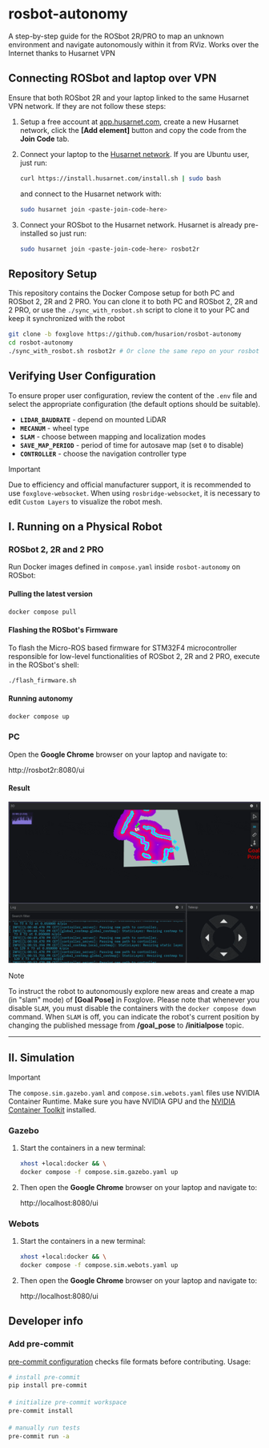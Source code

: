 # rosbot-autonomy

A step-by-step guide for the ROSbot 2R/PRO to map an unknown environment and navigate autonomously within it from RViz. Works over the Internet thanks to Husarnet VPN

## Connecting ROSbot and laptop over VPN

Ensure that both ROSbot 2R and your laptop linked to the same Husarnet VPN network. If they are not follow these steps:

1. Setup a free account at [app.husarnet.com](https://app.husarnet.com/), create a new Husarnet network, click the **[Add element]** button and copy the code from the **Join Code** tab.
2. Connect your laptop to the [Husarnet network](https://husarnet.com/docs). If you are Ubuntu user, just run:

   ```bash
   curl https://install.husarnet.com/install.sh | sudo bash
   ```

   and connect to the Husarnet network with:

   ```bash
   sudo husarnet join <paste-join-code-here>
   ```

3. Connect your ROSbot to the Husarnet network. Husarnet is already pre-installed so just run:

   ```bash
   sudo husarnet join <paste-join-code-here> rosbot2r
   ```

## Repository Setup

This repository contains the Docker Compose setup for both PC and ROSbot 2, 2R and 2 PRO. You can clone it to both PC and ROSbot 2, 2R and 2 PRO, or use the `./sync_with_rosbot.sh` script to clone it to your PC and keep it synchronized with the robot

```bash
git clone -b foxglove https://github.com/husarion/rosbot-autonomy
cd rosbot-autonomy
./sync_with_rosbot.sh rosbot2r # Or clone the same repo on your rosbot
```

## Verifying User Configuration

To ensure proper user configuration, review the content of the `.env` file and select the appropriate configuration (the default options should be suitable).

- **`LIDAR_BAUDRATE`** - depend on mounted LiDAR
- **`MECANUM`** - wheel type
- **`SLAM`** - choose between mapping and localization modes
- **`SAVE_MAP_PERIOD`** - period of time for autosave map (set `0` to disable)
- **`CONTROLLER`** - choose the navigation controller type

> [!IMPORTANT]
> Due to efficiency and official manufacturer support, it is recommended to use `foxglove-websocket`. When using `rosbridge-websocket`, it is necessary to edit `Custom Layers` to visualize the robot mesh.

## I. Running on a Physical Robot

### ROSbot 2, 2R and 2 PRO

Run Docker images defined in `compose.yaml` inside `rosbot-autonomy` on ROSbot:

#### Pulling the latest version

```bash
docker compose pull
```

#### Flashing the ROSbot's Firmware

To flash the Micro-ROS based firmware for STM32F4 microcontroller responsible for low-level functionalities of ROSbot 2, 2R and 2 PRO, execute in the ROSbot's shell:

```bash
./flash_firmware.sh
```

#### Running autonomy

```bash
docker compose up
```

### PC

Open the **Google Chrome** browser on your laptop and navigate to:

http://rosbot2r:8080/ui

#### Result

![autonomy-result](.docs/autonomy-result.gif)

> [!NOTE]
> To instruct the robot to autonomously explore new areas and create a map (in "slam" mode) of **[Goal Pose]** in Foxglove. Please note that whenever you disable `SLAM`, you must disable the containers with the `docker compose down` command. When `SLAM` is off, you can indicate the robot's current position by changing the published message from **/goal_pose** to **/initialpose** topic.

---

## II. Simulation

> [!IMPORTANT]
> The `compose.sim.gazebo.yaml` and `compose.sim.webots.yaml` files use NVIDIA Container Runtime. Make sure you have NVIDIA GPU and the [NVIDIA Container Toolkit](https://docs.nvidia.com/datacenter/cloud-native/container-toolkit/install-guide.html) installed.

### Gazebo

1. Start the containers in a new terminal:

   ```bash
   xhost +local:docker && \
   docker compose -f compose.sim.gazebo.yaml up
   ```

2. Then open the **Google Chrome** browser on your laptop and navigate to:

   http://localhost:8080/ui

### Webots

1. Start the containers in a new terminal:

   ```bash
   xhost +local:docker && \
   docker compose -f compose.sim.webots.yaml up
   ```

2. Then open the **Google Chrome** browser on your laptop and navigate to:

   http://localhost:8080/ui

## Developer info

### Add pre-commit

[pre-commit configuration](.pre-commit-config.yaml) checks file formats before contributing. Usage:

```bash
# install pre-commit
pip install pre-commit

# initialize pre-commit workspace
pre-commit install

# manually run tests
pre-commit run -a
```
